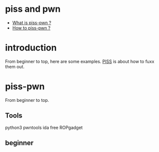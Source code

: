 # piss and pwn
* [What is piss-pwn ?](#introduction)
* [How to piss-pwn ?](#piss-pwn)

# introduction
From beginner to top, here are some examples. [PISS](https://github.com/fuxxcss/fuxxing-fuzzing/tree/main/PISS) is about how to fuxx them out.

# piss-pwn
From beginner to top.
## Tools
python3 pwntools
ida free
ROPgadget

## beginner


